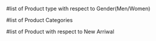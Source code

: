 #list of Product type with respect to Gender(Men/Women)

#list of Product Categories

#list of Product with respect to New Arriwal